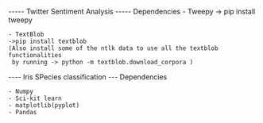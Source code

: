 


----- Twitter Sentiment Analysis -----
Dependencies 
    - Tweepy
    -> pip install tweepy
    
    - TextBlob
    ->pip install textblob 
    (Also install some of the ntlk data to use all the textblob functionalities 
     by running -> python -m textblob.download_corpora )
     
     
---- Iris SPecies classification ---
Dependencies 

    - Numpy 
    - Sci-kit learn
    - matplotlib(pyplot)
    - Pandas 
   
